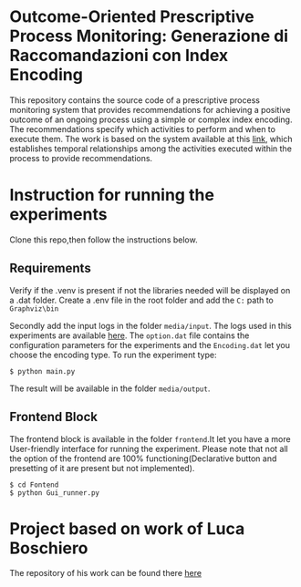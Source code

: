 # Outcome-Oriented Prescriptive Process Monitoring: Generazione di Raccomandazioni con  Index Encoding
This repository contains the source code of a prescriptive process monitoring system that provides recommendations for achieving a positive outcome of an ongoing process using a simple or complex index encoding. The recommendations specify which activities to perform and when to execute them. The work is based on  the system available at this [link](https://github.com/ivanDonadello/temporal-prescriptive-process-monitoring_old.git), which establishes temporal relationships among the activities executed within the process to provide recommendations.

# Instruction for running the experiments
Clone this repo,then follow the instructions below.

## Requirements
Verify if the .venv is present if not the libraries needed will be displayed on a .dat folder.
Create a .env file in the root folder and add the <code>C:</code> path to <code>Graphviz\bin</code> 

Secondly add the input logs in the folder <code>media/input</code>. The logs used in this experiments are available [here](https://drive.google.com/file/d/1DDP7OKQhD8cno2tbSpLlIPZ-Mh5y-XUC/view). The <code>option.dat</code> file contains the configuration parameters for the experiments and the <code>Encoding.dat</code> let you choose the encoding type.
To run the experiment type:
```
$ python main.py
```
The result will be available in the folder <code>media/output</code>.

## Frontend Block
The frontend block is available in the folder <code>frontend</code>.It let you have a more User-friendly interface for running the experiment. Please note that not all the option of the frontend are 100% functioning(Declarative button and presetting of it are present but not implemented).
```
$ cd Fontend
$ python Gui_runner.py 
```


# Project based on work of Luca Boschiero
The repository of his work can be found there [here](https://github.com/lucaboschiero/tesi)